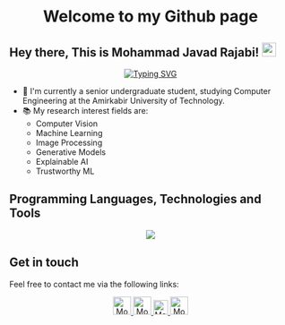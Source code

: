 <div align="center">
    <h1>Welcome to my Github page</h1>
</div>

## Hey there, This is Mohammad Javad Rajabi! <img src="https://media.giphy.com/media/hvRJCLFzcasrR4ia7z/giphy.gif" width="25px"> 

<div align="center">
  
[![Typing SVG](https://readme-typing-svg.herokuapp.com?font=Fira+Code&duration=3500&pause=500&center=true&vCenter=true&width=435&lines=BSC.+of+Computer+Engineering;Amirkabir+University+of+Technology;AI+%26+ML+Enthusiast)](https://github.com/rajabi2001)    
</div>

- 🏫 I'm currently a senior undergraduate student, studying Computer Engineering at the Amirkabir University of Technology.
- 📚 My research interest fields are:
  - Computer Vision
  - Machine Learning
  - Image Processing
  - Generative Models
  - Explainable AI
  - Trustworthy ML
  
## Programming Languages, Technologies and Tools 
<p align="center"> 
<a href="https://github.com/rajabi2001" target="_blank" rel="noreferrer"> <img src="https://skillicons.dev/icons?i=py,pytorch,tensorflow,latex,django,flask,arduino,c,docker,git,linux&perline=18" /> </a>
</p>

## Get in touch
Feel free to contact me via the following links:
<div align="center">
        <a href="https://rajabi2001.github.io/">
            <img alt="Mohammad Javad Rajabi's personal webpage" src="https://ssl.gstatic.com/atari/images/sociallinks/github_white_28dp.png" width=32/>
        </a>
        <a href="https://twitter.com/rajabi2001">
            <img alt="Mohammad Javad Rajabi's Twitter" width="32px" src="https://ssl.gstatic.com/atari/images/sociallinks/twitter_white_28dp.png" />
        </a>
        <a href="https://scholar.google.com/citations?hl=en&user=nJAyYVYAAAAJ">
            <img alt="Mohammad Javad Rajabi's Google Scholar" src="https://upload.wikimedia.org/wikipedia/commons/thumb/c/c7/Google_Scholar_logo.svg/240px-Google_Scholar_logo.svg.png" width=26/>
        </a>
        <a href="mailto:mj.rajabi2001@gmail.com">
            <img alt="Mohammad Javad Rajabi's Email" width="32px" src="https://ssl.gstatic.com/atari/images/sociallinks/email_white_28dp.png" />
        </a>
</div>

